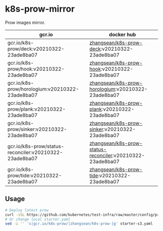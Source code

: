 # k8s-prow-mirror

Prow images mirror.

gcr.io | docker hub
---|---
gcr.io/k8s-prow/deck:v20210322-23ade8ba07 | [zhangsean/k8s-prow-deck](https://hub.docker.com/r/zhangsean/k8s-prow-deck):v20210322-23ade8ba07
gcr.io/k8s-prow/hook:v20210322-23ade8ba07 | [zhangsean/k8s-prow-hook](https://hub.docker.com/r/zhangsean/k8s-prow-hook):v20210322-23ade8ba07
gcr.io/k8s-prow/horologium:v20210322-23ade8ba07 | [zhangsean/k8s-prow-horologium](https://hub.docker.com/r/zhangsean/k8s-prow-horologium):v20210322-23ade8ba07
gcr.io/k8s-prow/plank:v20210322-23ade8ba07 | [zhangsean/k8s-prow-plank](https://hub.docker.com/r/zhangsean/k8s-prow-plank):v20210322-23ade8ba07
gcr.io/k8s-prow/sinker:v20210322-23ade8ba07 | [zhangsean/k8s-prow-sinker](https://hub.docker.com/r/zhangsean/k8s-prow-sinker):v20210322-23ade8ba07
gcr.io/k8s-prow/status-reconciler:v20210322-23ade8ba07 | [zhangsean/k8s-prow-status-reconciler](https://hub.docker.com/r/zhangsean/k8s-prow-status-reconciler):v20210322-23ade8ba07
gcr.io/k8s-prow/tide:v20210322-23ade8ba07 | [zhangsean/k8s-prow-tide](https://hub.docker.com/r/zhangsean/k8s-prow-tide):v20210322-23ade8ba07

## Usage

```bash
# Deploy latest prow
curl -sSL https://github.com/kubernetes/test-infra/raw/master/config/prow/cluster/starter-s3.yaml | sed 's|gcr.io/k8s-prow/|zhangsean/k8s-prow-|g' | kubectl apply -f -
# Or change local starter.yaml
sed -i '' 's|gcr.io/k8s-prow/|zhangsean/k8s-prow-|g' starter-s3.yaml
```

